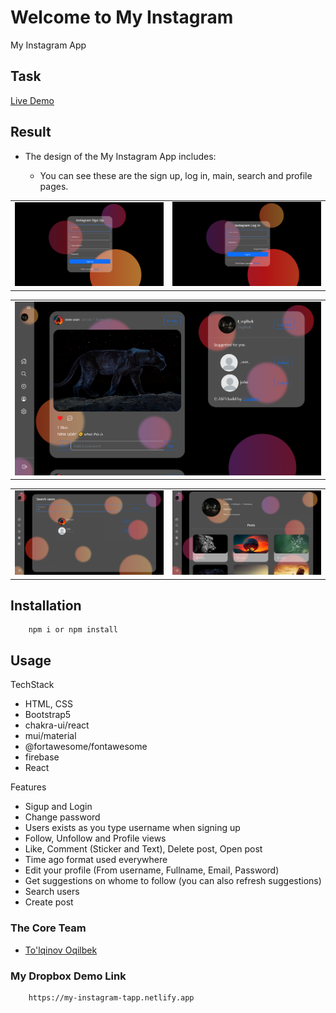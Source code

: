 # Welcome to My Instagram
My Instagram App

## Task

[Live Demo](https://my-instagram-tapp.netlify.app)

## Result
- The design of the My Instagram App includes:

    - You can see these are the sign up, log in, main, search and profile pages.
<table>
    <tr>
        <td>
            <img src="./src/img/instagramsignup.png" />
        </td>
        <td>
            <img src="./src/img/instagramlogin.png" />
        </td>
    </tr>
</table>
<table>
    <tr>
        <td>
            <img src="./src/img/instagram.png" />
        </td>
    </tr>
</table>
<table>
    <tr>
        <td>
            <img src="./src/img/instagram1.png" />
        </td>
        <td>
            <img src="./src/img/instagram2.png" />
        </td>
    </tr>
</table>

## Installation

```
    npm i or npm install
```

## Usage
TechStack

- HTML, CSS
- Bootstrap5
- chakra-ui/react
- mui/material
- @fortawesome/fontawesome
- firebase
- React

Features

- Sigup and Login
- Change password
- Users exists as you type username when signing up
- Follow, Unfollow and Profile views
- Like, Comment (Sticker and Text), Delete post, Open post
- Time ago format used everywhere
- Edit your profile (From username, Fullname, Email, Password)
- Get suggestions on whome to follow (you can also refresh suggestions)
- Search users
- Create post

### The Core Team

- <a href="https://github.com/Oqilbek2121">To'lqinov Oqilbek</a><br>

### My Dropbox Demo Link

```
    https://my-instagram-tapp.netlify.app
```